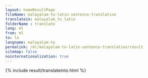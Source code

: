 ```yaml
---
layout: homeResultPage
fileName: malayalam-to-latin-sentence-translation
translatein: malayalam_to_latin
folderName : translate
lang: ml
from: ml
to: la
langname: malayalam-to
permalink: /ml/malayalam-to-latin-sentence-translation/result
sitemap: false
nointernationalization: true
---
```

{% include result/translateinto.html %}

<script src="/js/result/translation.js" data-foldername="{{page.folderName}}" data-lang="{{page.lang}}"></script>
